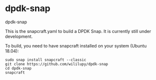 # dpdk-snap
dpdk-snap

This is the snapcraft.yaml to build a DPDK Snap.
It is currently still under development.

To build, you need to have snapcraft installed on your system (Ubuntu 18.04):

<pre><code>sudo snap install snapcraft --classic 
git clone https://github.com/wililupy/dpdk-snap
cd dpdk-snap
snapcraft</code></pre>

